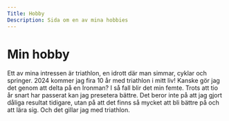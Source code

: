 ```yaml
---
Title: Hobby
Description: Sida om en av mina hobbies
---
```


Min hobby
==================

Ett av mina intressen är triathlon, en idrott där man simmar, cyklar och springer. 2024 kommer jag fira 10 år med triathlon i mitt liv! Kanske gör jag det genom att delta på en Ironman? I så fall blir det min femte. Trots att tio år snart har passerat kan jag presetera bättre. Det beror inte på att jag gjort dåliga resultat tidigare, utan på att det finns så mycket att bli bättre på och att lära sig. Och det gillar jag med triathlon.  